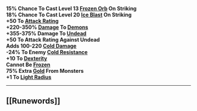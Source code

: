 **15% Chance To Cast Level 13 [Frozen Orb](https://diablo.fandom.com/wiki/Frozen_Orb "Frozen Orb") On Striking  
18% Chance To Cast Level 20 [Ice Blast](https://diablo.fandom.com/wiki/Ice_Blast "Ice Blast") On Striking  
+50 To [Attack Rating](https://diablo.fandom.com/wiki/Attack_Rating "Attack Rating")  
+220-350% [Damage](https://diablo.fandom.com/wiki/Damage "Damage") To [Demons](https://diablo.fandom.com/wiki/Demons "Demons")  
+355-375% Damage To [Undead](https://diablo.fandom.com/wiki/Undead "Undead")  
+50 To Attack Rating Against Undead  
Adds 100-220 [Cold Damage](https://diablo.fandom.com/wiki/Cold_Damage "Cold Damage")  
-24% To Enemy [Cold Resistance](https://diablo.fandom.com/wiki/Cold_Resistance "Cold Resistance")  
+10 To [Dexterity](https://diablo.fandom.com/wiki/Dexterity "Dexterity")  
Cannot Be [Frozen](https://diablo.fandom.com/wiki/Freeze "Freeze")  
75% Extra [Gold](https://diablo.fandom.com/wiki/Gold "Gold") From Monsters  
+1 To [Light Radius](https://diablo.fandom.com/wiki/Light_Radius "Light Radius")**

---
## [[Runewords]]